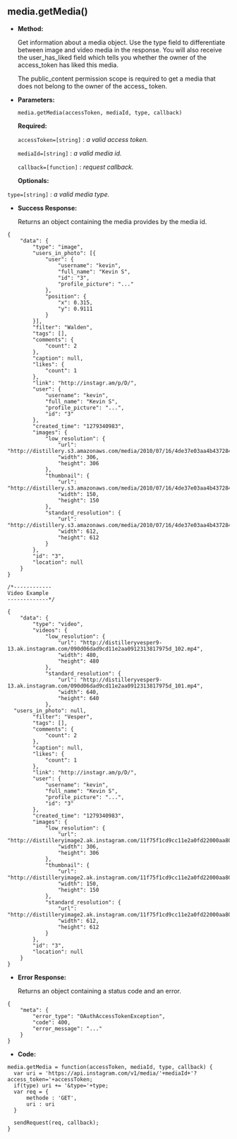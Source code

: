 **media.getMedia()**
----

* **Method:**
  
	
  Get information about a media object. Use the type field to differentiate between image and video media in the response. You will also receive the user_has_liked field which tells you whether the owner of the access_token has liked this media.
  
  The public_content permission scope is required to get a media that does not belong to the owner of the access_ token.
	
*  **Parameters:**

	```
	media.getMedia(accessToken, mediaId, type, callback)
	```

   **Required:**
 
   `accessToken=[string]` : *a valid access token.*

   `mediaId=[string]` : *a valid media id.*
   
   `callback=[function]` : *request callback.*

   **Optionals:**
  
  `type=[string]` : *a valid media type.*

   

* **Success Response:**
	
    Returns an object containing the media provides by the media id.
	
```
{
    "data": {
        "type": "image",
        "users_in_photo": [{
            "user": {
                "username": "kevin",
                "full_name": "Kevin S",
                "id": "3",
                "profile_picture": "..."
            },
            "position": {
                "x": 0.315,
                "y": 0.9111
            }
        }],
        "filter": "Walden",
        "tags": [],
        "comments": {
            "count": 2
        },
        "caption": null,
        "likes": {
            "count": 1
        },
        "link": "http://instagr.am/p/D/",
        "user": {
            "username": "kevin",
            "full_name": "Kevin S",
            "profile_picture": "...",
            "id": "3"
        },
        "created_time": "1279340983",
        "images": {
            "low_resolution": {
                "url": "http://distillery.s3.amazonaws.com/media/2010/07/16/4de37e03aa4b4372843a7eb33fa41cad_6.jpg",
                "width": 306,
                "height": 306
            },
            "thumbnail": {
                "url": "http://distillery.s3.amazonaws.com/media/2010/07/16/4de37e03aa4b4372843a7eb33fa41cad_5.jpg",
                "width": 150,
                "height": 150
            },
            "standard_resolution": {
                "url": "http://distillery.s3.amazonaws.com/media/2010/07/16/4de37e03aa4b4372843a7eb33fa41cad_7.jpg",
                "width": 612,
                "height": 612
            }
        },
        "id": "3",
        "location": null
    }
}

/*------------
Video Example
-------------*/

{
    "data": {
        "type": "video",
        "videos": {
            "low_resolution": {
                "url": "http://distilleryvesper9-13.ak.instagram.com/090d06dad9cd11e2aa0912313817975d_102.mp4",
                "width": 480,
                "height": 480
            },
            "standard_resolution": {
                "url": "http://distilleryvesper9-13.ak.instagram.com/090d06dad9cd11e2aa0912313817975d_101.mp4",
                "width": 640,
                "height": 640
            },
  "users_in_photo": null,
        "filter": "Vesper",
        "tags": [],
        "comments": {
            "count": 2
        },
        "caption": null,
        "likes": {
            "count": 1
        },
        "link": "http://instagr.am/p/D/",
        "user": {
            "username": "kevin",
            "full_name": "Kevin S",
            "profile_picture": "...",
            "id": "3"
        },
        "created_time": "1279340983",
        "images": {
            "low_resolution": {
                "url": "http://distilleryimage2.ak.instagram.com/11f75f1cd9cc11e2a0fd22000aa8039a_6.jpg",
                "width": 306,
                "height": 306
            },
            "thumbnail": {
                "url": "http://distilleryimage2.ak.instagram.com/11f75f1cd9cc11e2a0fd22000aa8039a_5.jpg",
                "width": 150,
                "height": 150
            },
            "standard_resolution": {
                "url": "http://distilleryimage2.ak.instagram.com/11f75f1cd9cc11e2a0fd22000aa8039a_7.jpg",
                "width": 612,
                "height": 612
            }
        },
        "id": "3",
        "location": null
    }
}
```
 
* **Error Response:**
	
    Returns an object containing a status code and an error.
	
```
{
	"meta": {
		"error_type": "OAuthAccessTokenException",
		"code": 400,
		"error_message": "..."
	}
}
```

* **Code:**

```
media.getMedia = function(accessToken, mediaId, type, callback) {
  var uri = 'https://api.instagram.com/v1/media/'+mediaId+'?access_token='+accessToken;
  if(type) uri += '&type='+type;
  var req = {
      methode : 'GET',
      uri : uri
  }

  sendRequest(req, callback);
}
```